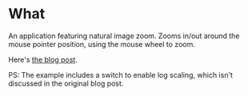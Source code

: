 What
====

An application featuring natural image zoom. Zooms in/out around the mouse
pointer position, using the mouse wheel to zoom.

Here's [the blog post](https://quitemeticulouslogic.com/zoomable-image.html).

PS: The example includes a switch to enable log scaling, which isn't discussed in
the original blog post.
